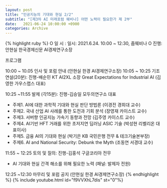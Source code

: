 ```yaml
---
layout: post
title: "인공지능의 기대와 현실 2/2"
subtitle: "[제3차 AI 미래포럼 웨비나] 어떤 노력이 필요한가 제 2부"
date:   2021-06-24 10:00:00 +0900
categories: Archive
---
```


{% highlight ruby %}
O 일 시 : 일시: 2021.6.24. 10:00 ~ 12:30, 줌웨비나
O 진행: 안현실 한국경제신문 AI경제연구소장

프로그램

10:00 ~ 10.05 인사 및 포럼 안내 (안현실 한경 AI경제연구소장)
10:05 ~ 10:25 기조연설(20분): 진행-배순민 KT AI2XL 소장
   Great Expectations for Industrial AI (김영한 가우스랩스 대표)

10:25 ~11:55 발제 (각15분): 진행-김승일 모두의연구소 대표
  - 주제1. AI에 대한 과학적 기대와 현실 판단 방법론 (이경전 경희대 교수)
  - 주제2. 국내 산업 AI 사례를 통한 도전과 기회 분석 (장영재 카이스트 교수)
  - 주제3. 서버향 인공지능 가속기 동향과 전망 (김주영 카이스트 교수)
  - 주제4. AI기반 HFT 거래를 위한 초저지연 딥러닝 ASIC 기술 
                                               (박성현 리벨리온 대표이사)
  - 주제5. 금융 AI의 기대와 현실 (박기은 KB 국민은행 전무 & 테크기술본부장)
  - 주제6. AI and National Security: Debunk the Myth (조동연 서경대 교수)

11:55 ~ 12:25 토의 및 질의: 진행-김홍석 구글코리아 전무
  - AI 기대와 현실 간격 해소를 위해 필요한 노력 (패널: 발제자 전원)

12:25 ~12:30 마무리 및 포럼 공지 (안현실 한경 AI경제연구소장)
{% endhighlight %}
{% include youtube.html id="f9VVXhL7dis" st="0"%}
